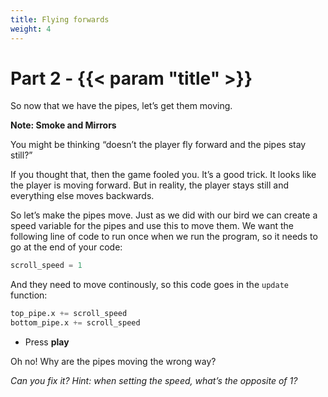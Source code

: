 ```yaml
---
title: Flying forwards
weight: 4
---
```


# Part 2 - {{< param "title" >}}

So now that we have the pipes, let’s get them moving.

**Note: Smoke and Mirrors**

You might be thinking “doesn’t the player fly forward and the pipes stay still?”

If you thought that, then the game fooled you. It’s a good trick. It looks like the player is moving forward. But in reality, the player stays still and everything else moves backwards.

So let’s make the pipes move. Just as we did with our bird we can create a speed variable for the pipes and use this to move them. We want the following line of code to run once when we run the program, so it needs to go at the end of your code:

```python
scroll_speed = 1
```

And they need to move continously, so this code goes in the `update` function:

```python
top_pipe.x += scroll_speed
bottom_pipe.x += scroll_speed
```

- Press **play**

Oh no! Why are the pipes moving the wrong way?

*Can you fix it? Hint: when setting the speed, what’s the opposite of 1?*